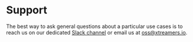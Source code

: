 # Support

The best way to ask general questions about a particular use cases is to reach us on our dedicated [Slack channel](https://join.slack.com/t/xtreamhacktoberfest/shared_invite/zt-xepmx4tg-gNqv3VWmMr563A2JWKfAzA)
or email us at [oss@xtreamers.io](mailto:oss@xtreamers.io).